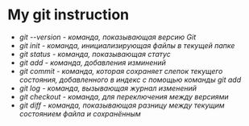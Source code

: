 # My git instruction 
* *git --version - команда, показывающая версию Git*
 * *git init - команда, инициализирующая файлы в текущей папке*
 * *git status - команда, показывающая статус*
 * *git add - команда, добавления изминений*
 * *git commit - команда, которая сохраняет слепок текущего    состояния, добавленного в индекс с помощью команды git add*
 * *git log - команда, вызывающая журнал изменений*
 * *git checkout - команда, для переключения между версиями*
 * *git diff - команда, показывающая разницу между текущим состоянием файла и сохранённым*
 
